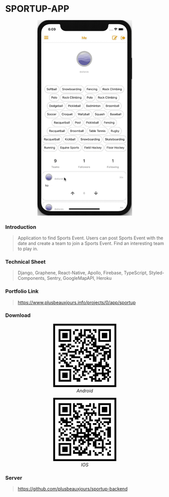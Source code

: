 # SPORTUP-APP

<p align="center" >
  <img src="https://github.com/plusbeauxjours/web-plusbeauxjours/blob/master/src/Images/App/SportUp_app/SportUp_app_screenshot.gif"width="300" >
  <br>
</p>

### Introduction

> Application to find Sports Event. Users can post Sports Event with the date and create a team to join a Sports Event. Find an interesting team to play in.

### Technical Sheet

> Django, Graphene, React-Native, Apollo, Firebase, TypeScript, Styled-Components, Sentry, GoogleMapAPI, Heroku

### Portfolio Link

> https://www.plusbeauxjours.info/projects/0/app/sportup

### Download

<span>
<p align="center" >
  <img src="https://github.com/plusbeauxjours/web-plusbeauxjours/blob/master/src/Images/App/SportUp_app/SportUp_app_Android.jpg" width="200"height="200" >
  <br>
  <em>Android</em>
  </p>
  <p align="center" >
  <img src="https://github.com/plusbeauxjours/web-plusbeauxjours/blob/master/src/Images/App/SportUp_app/SportUp_app_IOS.jpg" width="200"height="200" >
  <br>
  <em>IOS</em>
</p>
  </span>

### Server

> https://github.com/plusbeauxjours/sportup-backend
